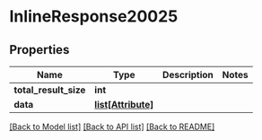 # InlineResponse20025

## Properties
Name | Type | Description | Notes
------------ | ------------- | ------------- | -------------
**total_result_size** | **int** |  | 
**data** | [**list[Attribute]**](Attribute.md) |  | 

[[Back to Model list]](../README.md#documentation-for-models) [[Back to API list]](../README.md#documentation-for-api-endpoints) [[Back to README]](../README.md)


